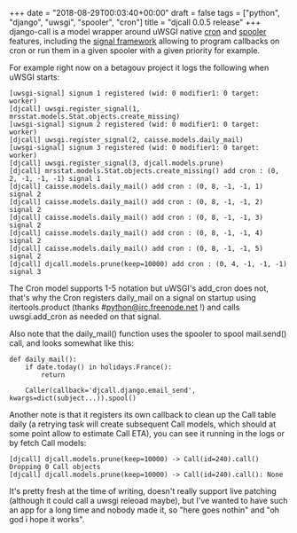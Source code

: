 +++
date = "2018-08-29T00:03:40+00:00"
draft = false
tags = ["python", "django", "uwsgi", "spooler", "cron"]
title = "djcall 0.0.5 release"
+++
django-call is a model wrapper around uWSGI native [cron](http://uwsgi-docs.readthedocs.io/en/latest/Cron.html) and [spooler](http://uwsgi-docs.readthedocs.io/en/latest/Spooler.html) features, including the [signal framework](https://uwsgi-docs.readthedocs.io/en/latest/Signals.html) allowing to program callbacks on cron or run them in a given spooler with a given priority for example.

For example right now on a betagouv project it logs the following when uWSGI starts:

```
[uwsgi-signal] signum 1 registered (wid: 0 modifier1: 0 target: worker)                                                
[djcall] uwsgi.register_signal(1, mrsstat.models.Stat.objects.create_missing)                                          
[uwsgi-signal] signum 2 registered (wid: 0 modifier1: 0 target: worker)                                                
[djcall] uwsgi.register_signal(2, caisse.models.daily_mail)                                                            
[uwsgi-signal] signum 3 registered (wid: 0 modifier1: 0 target: worker)                                                
[djcall] uwsgi.register_signal(3, djcall.models.prune)     
[djcall] mrsstat.models.Stat.objects.create_missing() add cron : (0, 2, -1, -1, -1) signal 1                           
[djcall] caisse.models.daily_mail() add cron : (0, 8, -1, -1, 1) signal 2                                              
[djcall] caisse.models.daily_mail() add cron : (0, 8, -1, -1, 2) signal 2                                              
[djcall] caisse.models.daily_mail() add cron : (0, 8, -1, -1, 3) signal 2                                              
[djcall] caisse.models.daily_mail() add cron : (0, 8, -1, -1, 4) signal 2                                              
[djcall] caisse.models.daily_mail() add cron : (0, 8, -1, -1, 5) signal 2                                              
[djcall] djcall.models.prune(keep=10000) add cron : (0, 4, -1, -1, -1) signal 3      
```

The Cron model supports 1-5 notation but uWSGI's add_cron does not, that's why the Cron registers daily_mail on a signal on startup using itertools.product (thanks #python@irc.freenode.net !) and calls uwsgi.add_cron as needed on that signal.

Also note that the daily_mail() function uses the spooler to spool mail.send() call, and looks somewhat like this:

```
def daily_mail():
    if date.today() in holidays.France():
        return

    Caller(callback='djcall.django.email_send', kwargs=dict(subject...)).spool()
```

Another note is that it registers its own callback to clean up the Call table daily (a retrying task will create subsequent Call models, which should at some point allow to estimate Call ETA), you can see it running in the logs or by fetch Call models:

```
[djcall] djcall.models.prune(keep=10000) -> Call(id=240).call()
Dropping 0 Call objects
[djcall] djcall.models.prune(keep=10000) -> Call(id=240).call(): None
```

It's pretty fresh at the time of writing, doesn't really support live patching (although it could call a uwsgi releoad maybe), but I've wanted to have such an app for a long time and nobody made it, so "here goes nothin" and "oh god i hope it works".